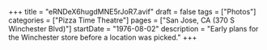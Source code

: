 +++
title = "eRNDeX6hugdMNE5rJoR7.avif"
draft = false
tags = ["Photos"]
categories = ["Pizza Time Theatre"]
pages = ["San Jose, CA (370 S Winchester Blvd)"]
startDate = "1976-08-02"
description = "Early plans for the Winchester store before a location was picked."
+++
